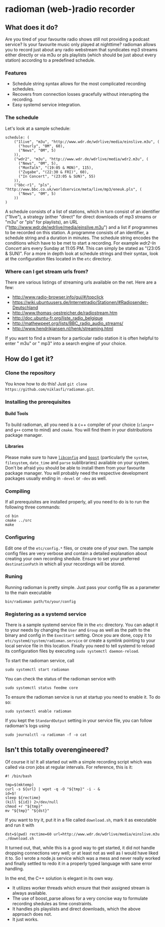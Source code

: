 # radioman (web-)radio recorder

## What does it do?

Are you tired of your favourite radio shows still not providing a podcast service? Is your favourite music only played at nighttime? radioman allows you to record just about any radio webstream that syndicates mp3 streams either directly or via m3u or pls playlists (which should be just about every station) according to a predefined schedule.

### Features

- Schedule string syntax allows for the most complicated recording schedules.
- Recovers from connection losses gracefully without interupting the recording.
- Easy systemd service integration.

### The schedule

Let's look at a sample schedule:

    schedule: (
        ("1live", "m3u", "http://www.wdr.de/wdrlive/media/einslive.m3u", (
          ("hourly", "0M", 60),
          ("News", "0M", 5)
        )),
        ("wdr2", "m3u", "http://www.wdr.de/wdrlive/media/wdr2.m3u", (
          ("News", "0M", 5),
          ("MonTalk", "(19:05 & MON)", 115),
          ("Zugabe", "(22:30 & FRI)", 60),
          ("In Concert", "(23:05 & SUN)", 55)
        )),
        ("bbc-r1", "pls", "http://www.bbc.co.uk/worldservice/meta/live/mp3/eneuk.pls", (
          ("News", "0M", 5)
        ))
    )

A schedule consists of a list of stations, which in turn consist of an identifier ("1live"), a strategy (either "direct" for direct downloads of mp3 streams or "m3u" or "pls" for playlists), an URL ("http://www.wdr.de/wdrlive/media/einslive.m3u") and a list if programmes to be recorded on this station. A programme consists of an identifier, a schedule string and a duration in minutes. The schedule string encodes the conditions which have to be met to start a recording. For example *wdr2-In Concert* airs every Sunday at 11:05 PM. This can simply be stated as "(23:05 & SUN)". For a more in depth look at schedule strings and their syntax, look at the configuration files located in the `etc` directory.

### Where can I get stream urls from?

There are various listings of streaming urls available on the net. Here are a few:

- http://www.radio-browser.info/gui/#/topclick
- https://wiki.ubuntuusers.de/Internetradio/Stationen/#Radiosender-Deutschland
- http://www.thomas-oestreicher.de/radiostream.htm
- http://doc.ubuntu-fr.org/liste_radio_belgique
- http://mathewpeet.org/lists/BBC_radio_audio_streams/
- http://www.hendrikjansen.nl/henk/streaming.html

If you want to find a stream for a particular radio station it is often helpful to enter "<station-name> m3u" or "<station-name> mp3" into a search engine of your choice.

## How do I get it?

### Clone the repository

You know how to do this! Just `git clone https://github.com/niklasfi/radioman.git`.

### Installing the prerequisites

#### Build Tools

To build radioman, all you need is a c++ compiler of your choice (`clang++` and `g++` come to mind) and `cmake`. You will find them in your distributions package manager.

#### Libraries

Please make sure to have [`libconfig`](http://www.hyperrealm.com/libconfig/) and [`boost`](www.boost.org) (particularly the `system`, `filesystem`, `date_time` and `parse` sublibraries) available on your system. Don't be afraid you should be able to install them from your favourite package manager. You will probably need the respective development packages usually ending in `-devel` or `-dev` as well.

### Compiling

If all prerequisites are installed properly, all you need to do is to run the following three commands:

    cd bin
    cmake ../src
    make

### Configuring

Edit one of the `etc/config.*` files, or create one of your own. The sample config files are very verbose and contain a detailed explanation about creating your own recording shedule. Ensure to set your preferred `destinationPath` in which all your recordings will be stored.

### Runing

Running radioman is pretty simple. Just pass your config file as a parameter to the main executable

    bin/radioman path/to/your/config

### Registering as a systemd service

There is a sample systemd service file in the `etc` directory. You can adapt it to your needs by changing the `User` and `Group` as well as the path to the binary and config in the `ExecStart` setting. Once you are done, copy it to `etc/systemd/system/radioman.service` or create a symlink pointing to your local service file in this location. Finally you need to tell systemd to reload its configuration files by executing `sudo systemctl daemon-reload`.

To start the radioman service, call

    sudo systemctl start radioman

You can check the status of the radioman service with

    sudo systemctl status feedme core

To ensure the radioman service is run at startup you need to enable it. To do so:

    sudo systemctl enable radioman

If you kept the `StandardOutput` setting in your service file, you can follow radioman's logs using

    sudo journalctl -u radioman -f -o cat

## Isn't this totally overengineered?

Of course it is! It all started out with a simple recording script which was called via cron jobs at regular intervals. For reference, this is it:

    #! /bin/bash

    tmp=$(mktemp)
    curl -s ${url} | wget -q -O "${tmp}" -i - &
    id=$!
    sleep ${rectime}
    (kill ${id}) 2>/dev/null
    chmod +r "${tmp}"
    mv "${tmp}" "${dst}"

If you want to try it, put it in a file called `download.sh`, mark it as executable and run it with

    dst=$(pwd) rectime=60 url=http://www.wdr.de/wdrlive/media/einslive.m3u ./download.sh

It turned out, that, while this is a good way to get started, it did not handle dropping connections very well; or at least not as well as I would have liked it to. So I wrote a node.js service which was a mess and never really worked and finally settled to redo it in a properly typed language with sane error handling.

In the end, the C++ solution is elegant in its own way.
- It utilizes worker threads which ensure that their assigned stream is always available.
- The use of boost_parse allows for a very concise way to formulate recording shedules as time constraints.
- It handles pls playslists and direct downloads, which the above approach does not.
- It just works.
